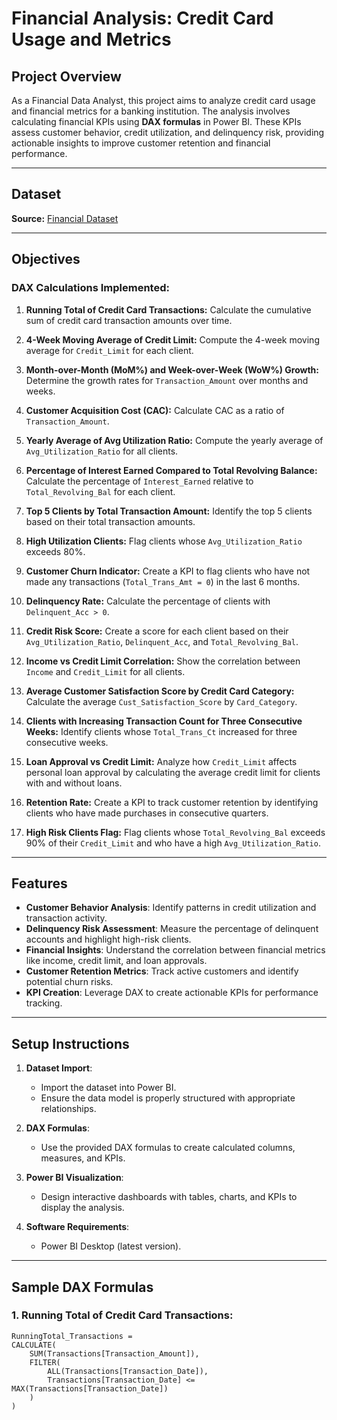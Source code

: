 # Financial Analysis: Credit Card Usage and Metrics

## Project Overview
As a Financial Data Analyst, this project aims to analyze credit card usage and financial metrics for a banking institution. The analysis involves calculating financial KPIs using **DAX formulas** in Power BI. These KPIs assess customer behavior, credit utilization, and delinquency risk, providing actionable insights to improve customer retention and financial performance.

---

## Dataset
**Source:** [Financial Dataset](https://docs.google.com/document/d/1aw81WMp--ExoLb3i-lVVWsWmm99bTpmy3yWvp2UVlmg/edit)

---

## Objectives

### DAX Calculations Implemented:
1. **Running Total of Credit Card Transactions:**
   Calculate the cumulative sum of credit card transaction amounts over time.

2. **4-Week Moving Average of Credit Limit:**
   Compute the 4-week moving average for `Credit_Limit` for each client.

3. **Month-over-Month (MoM%) and Week-over-Week (WoW%) Growth:**
   Determine the growth rates for `Transaction_Amount` over months and weeks.

4. **Customer Acquisition Cost (CAC):**
   Calculate CAC as a ratio of `Transaction_Amount`.

5. **Yearly Average of Avg Utilization Ratio:**
   Compute the yearly average of `Avg_Utilization_Ratio` for all clients.

6. **Percentage of Interest Earned Compared to Total Revolving Balance:**
   Calculate the percentage of `Interest_Earned` relative to `Total_Revolving_Bal` for each client.

7. **Top 5 Clients by Total Transaction Amount:**
   Identify the top 5 clients based on their total transaction amounts.

8. **High Utilization Clients:**
   Flag clients whose `Avg_Utilization_Ratio` exceeds 80%.

9. **Customer Churn Indicator:**
   Create a KPI to flag clients who have not made any transactions (`Total_Trans_Amt = 0`) in the last 6 months.

10. **Delinquency Rate:**
    Calculate the percentage of clients with `Delinquent_Acc > 0`.

11. **Credit Risk Score:**
    Create a score for each client based on their `Avg_Utilization_Ratio`, `Delinquent_Acc`, and `Total_Revolving_Bal`.

12. **Income vs Credit Limit Correlation:**
    Show the correlation between `Income` and `Credit_Limit` for all clients.

13. **Average Customer Satisfaction Score by Credit Card Category:**
    Calculate the average `Cust_Satisfaction_Score` by `Card_Category`.

14. **Clients with Increasing Transaction Count for Three Consecutive Weeks:**
    Identify clients whose `Total_Trans_Ct` increased for three consecutive weeks.

15. **Loan Approval vs Credit Limit:**
    Analyze how `Credit_Limit` affects personal loan approval by calculating the average credit limit for clients with and without loans.

16. **Retention Rate:**
    Create a KPI to track customer retention by identifying clients who have made purchases in consecutive quarters.

17. **High Risk Clients Flag:**
    Flag clients whose `Total_Revolving_Bal` exceeds 90% of their `Credit_Limit` and who have a high `Avg_Utilization_Ratio`.

---

## Features
- **Customer Behavior Analysis**: Identify patterns in credit utilization and transaction activity.
- **Delinquency Risk Assessment**: Measure the percentage of delinquent accounts and highlight high-risk clients.
- **Financial Insights**: Understand the correlation between financial metrics like income, credit limit, and loan approvals.
- **Customer Retention Metrics**: Track active customers and identify potential churn risks.
- **KPI Creation**: Leverage DAX to create actionable KPIs for performance tracking.

---

## Setup Instructions

1. **Dataset Import**:
   - Import the dataset into Power BI.
   - Ensure the data model is properly structured with appropriate relationships.

2. **DAX Formulas**:
   - Use the provided DAX formulas to create calculated columns, measures, and KPIs.

3. **Power BI Visualization**:
   - Design interactive dashboards with tables, charts, and KPIs to display the analysis.

4. **Software Requirements**:
   - Power BI Desktop (latest version).

---

## Sample DAX Formulas

### 1. Running Total of Credit Card Transactions:
```DAX
RunningTotal_Transactions =
CALCULATE(
    SUM(Transactions[Transaction_Amount]),
    FILTER(
        ALL(Transactions[Transaction_Date]),
        Transactions[Transaction_Date] <= MAX(Transactions[Transaction_Date])
    )
)
